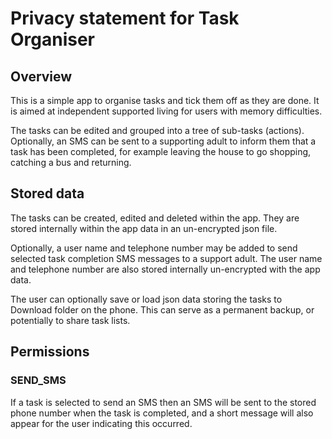 # Privacy statement for Task Organiser
## Overview
This is a simple app to organise tasks and tick them off as they are done.  It is aimed at independent supported living for users with memory difficulties.

The tasks can be edited and grouped into a tree of sub-tasks (actions).  Optionally, an SMS can be sent to a supporting adult to inform them that a task has been completed, for example leaving the house to go shopping, catching a bus and returning.

## Stored data
The tasks can be created, edited and deleted within the app. They are stored internally within the app data in an un-encrypted json file.

Optionally, a user name and telephone number may be added to send selected task completion SMS messages to a support adult.  The user name and telephone number are also stored internally un-encrypted with the app data.

The user can optionally save or load json data storing the tasks to Download folder on the phone.  This can serve as a permanent backup, or potentially to share task lists.

## Permissions
### SEND_SMS
If a task is selected to send an SMS then an SMS will be sent to the stored phone number when the task is completed, and a short message will also appear for the user indicating this occurred.